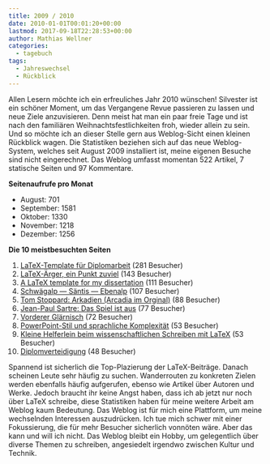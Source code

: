 ```yaml
---
title: 2009 / 2010
date: 2010-01-01T00:01:20+00:00
lastmod: 2017-09-18T22:28:53+00:00
author: Mathias Wellner
categories:
  - tagebuch
tags:
  - Jahreswechsel
  - Rückblick
---
```

Allen Lesern möchte ich ein erfreuliches Jahr 2010 wünschen! Silvester ist ein schöner Moment, um das Vergangene Revue passieren zu lassen und neue Ziele anzuvisieren. Denn meist hat man ein paar freie Tage und ist nach den familiären Weihnachtsfestlichkeiten froh, wieder allein zu sein. Und so möchte ich an dieser Stelle gern aus Weblog-Sicht einen kleinen Rückblick wagen. Die Statistiken beziehen sich auf das neue Weblog-System, welches seit August 2009 installiert ist, meine eigenen Besuche sind nicht eingerechnet. Das Weblog umfasst momentan 522 Artikel, 7 statische Seiten und 97 Kommentare. 

**Seitenaufrufe pro Monat**

  * August: 701
  * September: 1581
  * Oktober: 1330
  * November: 1218
  * Dezember: 1256

**Die 10 meistbesuchten Seiten**

  1. [LaTeX-​​Template für Diplomarbeit](http://www.mwellner.de/2006/11/23/latex-template-fuer-diplomarbeit/) (281 Besucher)
  2. [LaTeX-​​Ärger, ein Punkt zuviel](http://www.mwellner.de/2005/03/28/latex-arger-ein-punkt-zuviel/) (143 Besucher)
  3. [A LaTeX template for my dissertation](http://www.mwellner.de/2009/05/11/a-latex-template-for-my-dissertation/?lang=en) (111 Besucher)
  4. [Schwägalp — Säntis — Ebenalp](http://www.mwellner.de/2008/07/07/schwagalp-santis-ebenalp/) (107 Besucher)
  5. [Tom Stoppard: Arkadien (Arcadia im Orginal)](http://www.mwellner.de/2008/12/22/tom-stoppard-arkadien-arcadia/) (88 Besucher)
  6. [Jean-​​Paul Sartre: Das Spiel ist aus](http://www.mwellner.de/2005/05/01/jean-paul-sartre-das-spiel-ist-aus/) (77 Besucher)
  7. [Vorderer Glärnisch](http://www.mwellner.de/2009/08/16/vorderer-glarnisch/) (72 Besucher)
  8. [PowerPoint-​​Stil und sprachliche Komplexität](http://www.mwellner.de/2007/07/30/powerpoint-und-sprachliche-komplexitat/) (53 Besucher)
  9. [Kleine Helferlein beim wissenschaftlichen Schreiben mit LaTeX](http://www.mwellner.de/2009/11/09/kleine-helferlein-beim-wissenschaftlichen-schreiben-mit-latex/) (53 Besucher)
 10. [Diplomverteidigung](http://www.mwellner.de/2005/04/20/diplomverteidigung/) (48 Besucher)

Spannend ist sicherlich die Top-Plazierung der LaTeX-Beiträge. Danach scheinen Leute sehr häufig zu suchen. Wanderrouten zu konkreten Zielen werden ebenfalls häufig aufgerufen, ebenso wie Artikel über Autoren und Werke. Jedoch braucht ihr keine Angst haben, dass ich ab jetzt nur noch über LaTeX schreibe, diese Statistiken haben für meine weitere Arbeit am Weblog kaum Bedeutung. Das Weblog ist für mich eine Plattform, um meine wechselnden Interessen auszudrücken. Ich tue mich schwer mit einer Fokussierung, die für mehr Besucher sicherlich vonnöten wäre. Aber das kann und will ich nicht. Das Weblog bleibt ein Hobby, um gelegentlich über diverse Themen zu schreiben, angesiedelt irgendwo zwischen Kultur und Technik.